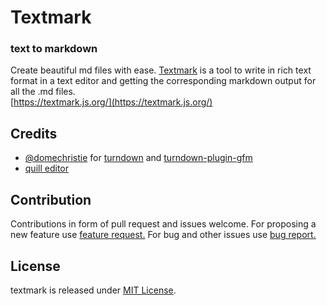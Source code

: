 # Textmark
### text to markdown

Create beautiful md files with ease. [Textmark](https://textmark.js.org/) is a tool to write in rich text format in a text editor and getting the corresponding markdown output for all the .md files.  
[https://textmark.js.org/](https://textmark.js.org/)  

## Credits

*  [@domechristie](https://github.com/domchristie) for [turndown](https://github.com/domchristie/turndown) and [turndown-plugin-gfm](https://github.com/domchristie/turndown-plugin-gfm)
*  [quill editor](https://github.com/quilljs/quill)


## Contribution  
Contributions in form of pull request and issues welcome. For proposing a new feature use [feature request.](https://github.com/sahilister/textmark/issues/new?assignees=&labels=&template=feature_request.md&title=)  For bug and other issues use [bug report.](https://github.com/sahilister/textmark/issues/new?assignees=&labels=&template=bug_report.md&title=)

## License  
textmark is released under [MIT License](https://github.com/sahilister/textmark/blob/master/LICENSE).

